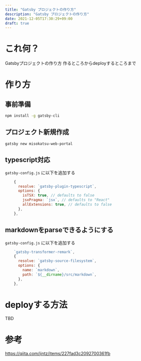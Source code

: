 ```yaml
---
title: "Gatsby プロジェクトの作り方"
description: "Gatsby プロジェクトの作り方"
date: 2021-12-05T17:30:29+09:00
draft: true
---
```


# これ何？

Gatsbyプロジェクトの作り方
作るところからdeployするところまで

# 作り方

## 事前準備

```sh
npm install -g gatsby-cli
```

## プロジェクト新規作成

```
gatsby new misokatsu-web-portal
```

## typescript対応

`gatsby-config.js` に以下を追加する

```js
    {
      resolve: `gatsby-plugin-typescript`,
      options: {
        isTSX: true, // defaults to false
        jsxPragma: `jsx`, // defaults to "React"
        allExtensions: true, // defaults to false
      },
    },
```

## markdownをparseできるようにする

`gatsby-config.js` に以下を追加する

```js
    `gatsby-transformer-remark`,
    {
      resolve: `gatsby-source-filesystem`,
      options: {
        name: `markdown`,
        path: `${__dirname}/src/markdown`,
      },
    },
```

# deployする方法

TBD

# 参考

https://qiita.com/jintz/items/227fad3c2092700361fb

